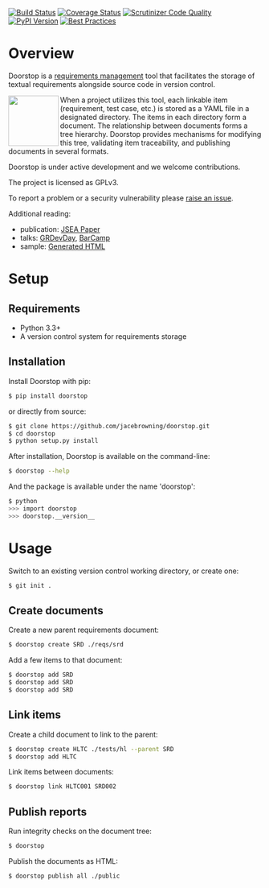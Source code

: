 [![Build Status](http://img.shields.io/travis/jacebrowning/doorstop/master.svg)](https://travis-ci.org/jacebrowning/doorstop)
[![Coverage Status](http://img.shields.io/coveralls/jacebrowning/doorstop/master.svg)](https://coveralls.io/r/jacebrowning/doorstop)
[![Scrutinizer Code Quality](http://img.shields.io/scrutinizer/g/jacebrowning/doorstop.svg)](https://scrutinizer-ci.com/g/jacebrowning/doorstop/?branch=master)
[![PyPI Version](http://img.shields.io/pypi/v/Doorstop.svg)](https://pypi.python.org/pypi/Doorstop)
[![Best Practices](https://bestpractices.coreinfrastructure.org/projects/754/badge)](https://bestpractices.coreinfrastructure.org/projects/754) 
# Overview

Doorstop is a [requirements management](http://alternativeto.net/software/doorstop/) tool that facilitates the storage of textual requirements alongside source code in version control.

<img align="left" width="100" src="https://raw.githubusercontent.com/jacebrowning/doorstop/develop/docs/images/logo-black-white.png"/>

When a project utilizes this tool, each linkable item (requirement, test case, etc.) is stored as a YAML file in a designated directory. The items in each directory form a document. The relationship between documents forms a tree hierarchy. Doorstop provides mechanisms for modifying this tree, validating item traceability, and publishing documents in several formats.

Doorstop is under active development and we welcome contributions.

The project is licensed as GPLv3.

To report a problem or a security vulnerability please [raise an issue](https://github.com/jacebrowning/doorstop/issues).

Additional reading:

- publication: [JSEA Paper](http://www.scirp.org/journal/PaperInformation.aspx?PaperID=44268#.UzYtfWRdXEZ)
- talks: [GRDevDay](https://speakerdeck.com/jacebrowning/doorstop-requirements-management-using-python-and-version-control), [BarCamp](https://speakerdeck.com/jacebrowning/strip-searched-a-rough-introduction-to-requirements-management)
- sample: [Generated HTML](http://jacebrowning.github.io/doorstop/index.html)


# Setup

## Requirements

* Python 3.3+
* A version control system for requirements storage

## Installation

Install Doorstop with pip:

```sh
$ pip install doorstop
```

or directly from source:

```sh
$ git clone https://github.com/jacebrowning/doorstop.git
$ cd doorstop
$ python setup.py install
```

After installation, Doorstop is available on the command-line:

```sh
$ doorstop --help
```

And the package is available under the name 'doorstop':

```sh
$ python
>>> import doorstop
>>> doorstop.__version__
```

# Usage

Switch to an existing version control working directory, or create one:

```sh
$ git init .
```

## Create documents

Create a new parent requirements document:

```sh
$ doorstop create SRD ./reqs/srd
```

Add a few items to that document:

```sh
$ doorstop add SRD
$ doorstop add SRD
$ doorstop add SRD
```

## Link items

Create a child document to link to the parent:

```sh
$ doorstop create HLTC ./tests/hl --parent SRD
$ doorstop add HLTC
```

Link items between documents:

```sh
$ doorstop link HLTC001 SRD002
```

## Publish reports

Run integrity checks on the document tree:

```sh
$ doorstop
```

Publish the documents as HTML:

```sh
$ doorstop publish all ./public
```
